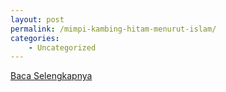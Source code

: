 ```yaml
---
layout: post
permalink: /mimpi-kambing-hitam-menurut-islam/
categories:
    - Uncategorized
---
```


[Baca Selengkapnya](/10)